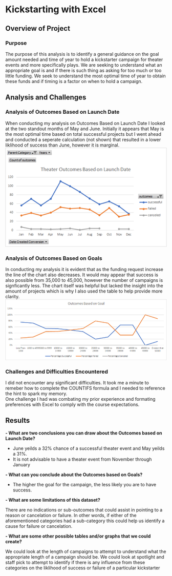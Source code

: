 # Kickstarting with Excel

## Overview of Project

### Purpose 
The purpose of this analysis is to identify a general guidance on the goal amount needed and time of year to hold a kickstarter campaign for theater events and more specifically plays.  We are seeking to understand what an appropriate goal is and if there is such thing as asking for too much or too little funding.  We seek to understand the most optimal time of year to obtain these funds and if timing is a factor on when to hold a campaign.

## Analysis and Challenges

### Analysis of Outcomes Based on Launch Date
When conducting my analysis on Outcomes Based on Launch Date I looked at the two standout months of May and June.  Initially it appears that May is the most optimal time based on total successful projects but I went ahead and conducted a seperate calculation (not shown) that resulted in a lower liklihood of success than June, however it is marginal.
![](resources/Theater_Outcomes_vs_Launch.png)

### Analysis of Outcomes Based on Goals
In conducting my analysis it is evident that as the funding request increase the line of the chart also decreases.  It would may appear that success is also possible from 35,000 to 45,000, however the number of campaigns is signficantly less.  The chart itself was helpful but lacked the insight into the amount of projects which is why I also used the table to help provide more clarity.  
![](resources/Outcomes_vs_Goals.png)

### Challenges and Difficulties Encountered
I did not encounter any significant difficulties.  It took me a minute to remeber how to complete the COUNTIFS formula and I needed to reference the hint to spark my memory.  
One challenge I had was combating my prior experience and formating preferences with Excel to comply with the course expectations.

## Results

**- What are two conclusions you can draw about the Outcomes based on Launch Date?**
- June yeilds a 32% chance of a successful theater event and May yeilds a 31%. 
- It is not advisable to have a theater event from November through January 

**- What can you conclude about the Outcomes based on Goals?**
- The higher the goal for the campaign, the less likely you are to have success.

**- What are some limitations of this dataset?**

There are no indications or sub-outcomes that could assist in pointing to a reason or cancelation or failure. In other words, if either of the aforementioned categories had a
sub-category this could help us identify a cause for failure or cancelation.

**- What are some other possible tables and/or graphs that we could create?**

We could look at the length of campaigns to attempt to understand what the appropriate length of a campaign should be. We could look at spotlight and staff pick to attempt to identify if there is any influence from these categories on the liklihood of success or failure of a particular kickstarter
